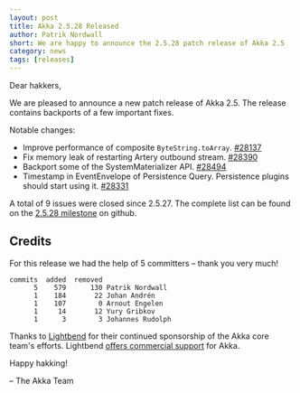 ```yaml
---
layout: post
title: Akka 2.5.28 Released
author: Patrik Nordwall
short: We are happy to announce the 2.5.28 patch release of Akka 2.5
category: news
tags: [releases]
---
```


Dear hakkers,

We are pleased to announce a new patch release of Akka 2.5. The release contains backports of a few important fixes.

Notable changes:

* Improve performance of composite `ByteString.toArray`. [#28137](https://github.com/akka/akka/issues/28137)
* Fix memory leak of restarting Artery outbound stream. [#28390](https://github.com/akka/akka/issues/28390)
* Backport some of the SystemMaterializer API. [#28494](https://github.com/akka/akka/pull/28494)
* Timestamp in EventEnvelope of Persistence Query. Persistence plugins should start using it. [#28331](https://github.com/akka/akka/issues/28331)


A total of 9 issues were closed since 2.5.27. The complete list can be found on the [2.5.28 milestone](https://github.com/akka/akka/milestone/158?closed=1) on github.

## Credits

For this release we had the help of 5 committers – thank you very much!

```
commits  added  removed
      5    579      130 Patrik Nordwall
      1    184       22 Johan Andrén
      1    107        0 Arnout Engelen
      1     14       12 Yury Gribkov
      1      3        3 Johannes Rudolph
```

Thanks to [Lightbend](https://www.lightbend.com/) for their continued sponsorship of the Akka core team's efforts. Lightbend [offers commercial support](https://www.lightbend.com/lightbend-platform-subscription) for Akka.

Happy hakking!

– The Akka Team
